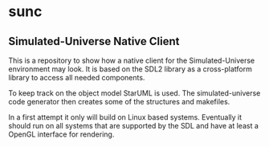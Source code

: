 # sunc
## Simulated-Universe Native Client
This is a repository to show how a native client for the Simulated-Universe environment may look.
It is based on the SDL2 library as a cross-platform library to access all needed components.


To keep track on the object model StarUML is used. The simulated-universe code generator then creates some of the structures and makefiles.


In a first attempt it only will build on Linux based systems. Eventually it should run on all systems that are supported by the SDL and have at least a OpenGL interface for rendering.



